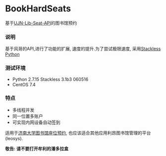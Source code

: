 # BookHardSeats
基于[UJN-Lib-Seat-API](https://github.com/iozephyr/UJN-Lib-Seat-API)的图书馆预约

### 说明
基于风哥的API,进行了功能的扩展, 速度的提升.为了尝试极限速度, 采用[Stackless Python](https://github.com/stackless-dev/stackless/wiki)


### 测试环境

- Python 2.7.15 Stackless 3.1b3 060516
- CentOS 7.4

### 特点

- 多线程并发
- 同一位置多账户
- 可实现内网设备自动签到


适用于[济南大学图书馆座位预约](http://seat.ujn.edu.cn/login?targetUri=%2F), 也应该适合其他应用利昂图书馆管理的平台(leosys).

**敬告: 请不要打开牟利的潘多拉盒**
